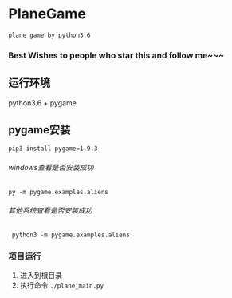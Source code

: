 # PlaneGame
`plane game by python3.6`
### Best Wishes to people who star this and follow me~~~

## 运行环境

python3.6 + pygame

## pygame安装

`pip3 install pygame=1.9.3`

###### windows查看是否安装成功

 `py -m pygame.examples.aliens`

###### 其他系统查看是否安装成功

` python3 -m pygame.examples.aliens`

### 项目运行

1. 进入到根目录
2. 执行命令  `./plane_main.py`

